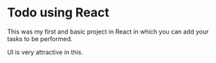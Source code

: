 # Todo using React 

This was my first and basic project in React in which you can add your tasks to be performed.   

UI is very attractive in this.




     



















































































 


   
  





 




 





 



 




 














 




















































































